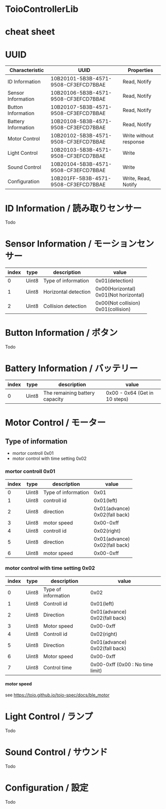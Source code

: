 # ToioControllerLib


# cheat sheet

# UUID

| Characteristic | UUID | Properties |
| --- | --- |--- |
| ID Information| 10B20101-5B3B-4571-9508-CF3EFCD7BBAE | Read, Notify | 
| Sensor Information | 10B20106-5B3B-4571-9508-CF3EFCD7BBAE | Read, Notify | 
| Button Information | 10B20107-5B3B-4571-9508-CF3EFCD7BBAE| Read, Notify | 
| Battery Information | 10B20108-5B3B-4571-9508-CF3EFCD7BBAE | Read, Notify | 
| Motor Control | 10B20102-5B3B-4571-9508-CF3EFCD7BBAE | 	Write without response | 
| Light Control | 10B20103-5B3B-4571-9508-CF3EFCD7BBAE | Write | 
| Sound Control | 10B20104-5B3B-4571-9508-CF3EFCD7BBAE | Write| 
| Configuration | 10B201FF-5B3B-4571-9508-CF3EFCD7BBAE | Write, Read, Notify| 



# ID Information / 読み取りセンサー

Todo

# Sensor Information / モーションセンサー

| index | type | description | value |
| --- | --- |--- |--- |
| 0 | Uint8 | Type of information | 0x01(detection) |
| 1 | Uint8 | Horizontal detection | 0x00(Horizontal)<br> 0x01(Not horizontal) |
| 2 | Uint8 | Collision detection | 0x00(Not collision)<br> 0x01(collision) |

# Button Information / ボタン

Todo

# Battery Information / バッテリー

| index | type | description | value |
| --- | --- |--- |--- |
| 0 | Uint8 | The remaining battery capacity | 0x00 - 0x64 (Get in 10 steps) |


# Motor Control / モーター

## Type of information

- mortor controll 0x01 
- motor control with time setting 0x02

### mortor controll 0x01 

| index | type | description | value |
| --- | --- |--- |--- |
| 0 | Uint8 | Type of information | 0x01|
| 1 | Uint8 | controll id | 0x01(left) |
| 2 | Uint8 | direction | 0x01(advance) <br> 0x02(fall back) |
| 3 | Uint8 | motor speed | 0x00-0xff |
| 4 | Uint8 | controll id | 0x02(right) |
| 5 | Uint8 | direction | 0x01(advance) <br> 0x02(fall back) |
| 6 | Uint8 | motor speed | 0x00-0xff |


### motor control with time setting 0x02


| index | type | description | value |
| --- | --- |--- |--- |
| 0 | Uint8 | Type of information | 0x02|
| 1 | Uint8 | Controll id | 0x01(left) |
| 2 | Uint8 | Direction | 0x01(advance) <br> 0x02(fall back) |
| 3 | Uint8 | Motor speed | 0x00-0xff |
| 4 | Uint8 | Controll id | 0x02(right) |
| 5 | Uint8 | Direction | 0x01(advance) <br> 0x02(fall back) |
| 6 | Uint8 | Motor speed | 0x00-0xff |
| 7 | Uint8 | Control time | 0x00-0xff (0x00 : No time limit)|

#### motor speed

see https://toio.github.io/toio-spec/docs/ble_motor



# Light Control / ランプ

Todo

# Sound Control / サウンド

Todo

# Configuration / 設定

Todo
